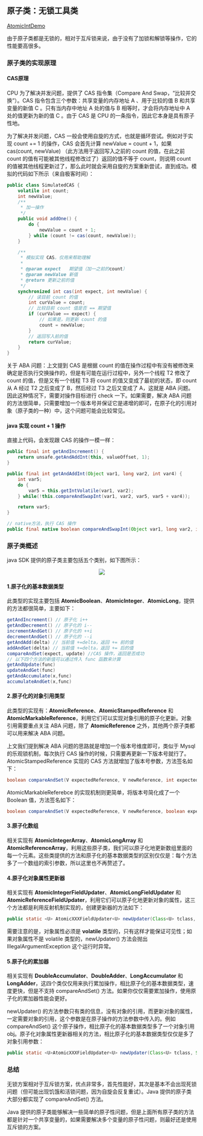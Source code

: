 ﻿## 原子类：无锁工具类
[AtomicIntDemo](https://github.com/lidonggg/Learning-notes/blob/master/java/src/main/java/com/lidong/java/concurrent/atomic/AtomicIntDemo.java)

由于原子类都是无锁的，相对于互斥锁来说，由于没有了加锁和解锁等操作，它的性能要高很多。

### 原子类的实现原理 
#### **CAS原理**
CPU 为了解决并发问题，提供了 CAS 指令集（Compare And Swap，“比较并交换”）。CAS 指令包含三个参数：共享变量的内存地址 A 、用于比较的值 B 和共享变量的新值 C 。只有当内存中地址 A 处的值与 B 相等时，才会将内存地址中 A 处的值更新为新的值 C 。由于 CAS 是 CPU 的一条指令，因此它本身是具有原子性地。

为了解决并发问题，CAS 一般会使用自旋的方式，也就是循环尝试。例如对于实现 count += 1 的操作，CAS 会首先计算 newValue = count + 1，如果 cas(count, newValue) （此方法用于返回写入之前的 count 的值，在此之前 count 的值有可能被其他线程修改过了）返回的值不等于 count，则说明 count 的值被其他线程更新过了，那么此时就会采用自旋的方案重新尝试，直到成功。模拟的代码如下所示（来自极客时间）：
```java
public class SimulatedCAS {
    volatile int count;
    int newValue;
    /**
     * 加一操作
     */
    public void addOne() {
        do {
            newValue = count + 1;
        } while (count != cas(count, newValue));
    }

    /**
     * 模拟实现 CAS，仅用来帮助理解
     *
     * @param expect   期望值（加一之前的count）
     * @param newValue 新值
     * @return 更新之前的值
     */
    synchronized int cas(int expect, int newValue) {
        // 读目前 count 的值
        int curValue = count;
        // 比较目前 count 值是否 == 期望值
        if (curValue == expect) {
            // 如果是，则更新 count 的值
            count = newValue;
        }
        // 返回写入前的值
        return curValue;
    }
}
```
关于 ABA 问题：上文提到 CAS 是根据 count 的值在操作过程中有没有被修改来确定是否执行交换操作的，但是有可能在运行过程中，另外一个线程 T2 修改了 count 的值，但是又有一个线程 T3 将 count 的值又变成了最初的状态，即 count 从 A 经过 T2 之后变成了 B，然后经过 T3 之后又变成了 A，这就是 ABA 问题。因此这种情况下，需要对操作目标进行 check 一下。如果需要，解决 ABA 问题的方法很简单，只需要增加一个版本号并保证它是递增的即可，在原子化的引用对象（原子类的一种）中，这个问题可能会比较常见。

#### **java** 实现 **count + 1** 操作

直接上代码，会发现跟 CAS 的操作一模一样：
```java
public final int getAndIncrement() {
    return unsafe.getAndAddInt(this, valueOffset, 1);
}

public final int getAndAddInt(Object var1, long var2, int var4) {
    int var5;
    do {
        var5 = this.getIntVolatile(var1, var2);
    } while(!this.compareAndSwapInt(var1, var2, var5, var5 + var4));

    return var5;
}

// native方法，执行 CAS 操作    
public final native boolean compareAndSwapInt(Object var1, long var2, int var4, int var5);
```

### 原子类概述
java SDK 提供的原子类主要包括五个类别，如下图所示：

<div align=center><img src="https://github.com/lidonggg/Learning-notes/blob/master/imgs/原子类-无锁工具类.png"/></div>

#### 1.原子化的基本数据类型
此类型的实现主要包括 **AtomicBoolean**、**AtomicInteger**、**AtomicLong**，提供的方法都很简单，主要如下：
```java
getAndIncrement() // 原子化 i++
getAndDecrement() // 原子化的 i--
incrementAndGet() // 原子化的 ++i
decrementAndGet() // 原子化的 --i
getAndAdd(delta) // 当前值 +=delta，返回 += 前的值
addAndGet(delta) // 当前值 +=delta，返回 += 后的值
compareAndSet(expect, update) //CAS 操作，返回是否成功
// 以下四个方法的新值可以通过传入 func 函数来计算
getAndUpdate(func)
updateAndGet(func)
getAndAccumulate(x,func)
accumulateAndGet(x,func)
```
#### 2.原子化的对象引用类型
此类型的实现有：**AtomicReference**、**AtomicStampedReference** 和 **AtomicMarkableReference**，利用它们可以实现对象引用的原子化更新。对象引用需要重点关注 ABA 问题，除了 **AtomicReference** 之外，其他两个原子类都可以用来解决 ABA 问题。

上文我们提到解决 ABA 问题的思路就是增加一个版本号维度即可，类似于 Mysql 的乐观锁机制，每次执行 CAS 操作的时候，只需要再更新一下版本号就行了。AtomicStampedReference 实现的 CAS 方法就增加了版本号参数，方法签名如下：
```java
boolean compareAndSet(V expectedReference, V newReference, int expectedStamp, int newStamp) 
```
AtomicMarkableReferebce 的实现机制则更简单，将版本号简化成了一个 Boolean 值，方法签名如下：
```java
boolean compareAndSet(V expectedReference, V newReference, boolean expectedMark, boolean newMark)
```
#### 3.原子化数组
相关实现有 **AtomicIntegerArray**、**AtomicLongArray** 和 **AtomicReferenceArray**，利用这些原子类，我们可以原子化地更新数组里面的每一个元素。这些类提供的方法和原子化的基本数据类型的区别仅仅是：每个方法多了一个数组的索引参数，所以这里也不再赘述了。

#### 4.原子化对象属性更新器
相关实现有 **AtomicIntegerFieldUpdater**、**AtomicLongFieldUpdater** 和 **AtomicReferenceFieldUpdater**，利用它们可以原子化地更新对象的属性，这三个方法都是利用反射机制实现的，创建更新器的方法如下：
```java
public static <U> AtomicXXXFieldUpdater<U> newUpdater(Class<U> tclass, String fieldName)
```
需要注意的是，对象属性必须是 **volatile** 类型的，只有这样才能保证可见性；如果对象属性不是 volatile 类型的，newUpdater() 方法会抛出 IllegalArgumentException 这个运行时异常。

#### 5.原子化的累加器
相关实现有 **DoubleAccumulator**、**DoubleAdder**、**LongAccumulator** 和 **LongAdder**，这四个类仅仅用来执行累加操作，相比原子化的基本数据类型，速度更快，但是不支持 compareAndSet() 方法。如果你仅仅需要累加操作，使用原子化的累加器性能会更好。

newUpdater() 的方法参数只有类的信息，没有对象的引用，而更新对象的属性，一定需要对象的引用，这个参数是在原子操作的方法参数中传入的。例如 compareAndSet() 这个原子操作，相比原子化的基本数据类型多了一个对象引用 obj。原子化对象属性更新器相关的方法，相比原子化的基本数据类型仅仅是多了对象引用参数：
```java
public static <U>AtomicXXXFieldUpdater<U> newUpdater(Class<U> tclass, String fieldName)
```
### 总结
无锁方案相对于互斥锁方案，优点非常多，首先性能好，其次是基本不会出现死锁问题（但可能出现饥饿和活锁问题，因为自旋会反复重试）。Java 提供的原子类大部分都实现了 compareAndSet() 方法。

Java 提供的原子类能够解决一些简单的原子性问题，但是上面所有原子类的方法都是针对一个共享变量的，如果需要解决多个变量的原子性问题，则最好还是使用互斥锁的方案。
